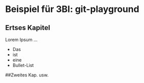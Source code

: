 # Beispiel für 3BI: git-playground
## Ertses Kapitel
Lorem Ipsum ...
- Das
- ist
- eine 
- Bullet-List

##Zweites Kap.
usw.
